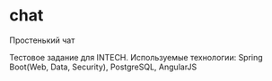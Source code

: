 # chat
Простенький чат  

Тестовое задание для INTECH.
Используемые технологии: Spring Boot(Web, Data, Security), PostgreSQL, AngularJS
